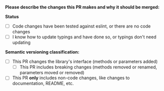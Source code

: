 **Please describe the changes this PR makes and why it should be merged:**

**Status**

- [ ] Code changes have been tested against eslint, or there are no code changes
- [ ] I know how to update typings and have done so, or typings don't need updating

**Semantic versioning classification:**

- [ ] This PR changes the library's interface (methods or parameters added)
  - [ ] This PR includes breaking changes (methods removed or renamed, parameters moved or removed)
- [ ] This PR **only** includes non-code changes, like changes to documentation, README, etc.